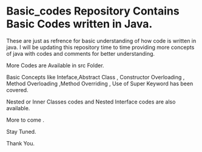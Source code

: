 # Basic_codes Repository Contains Basic Codes written in Java.


These are just as refrence for basic understanding of how code is written in java.
I will be updating this repository time to time providing more concepts of java with codes and comments for better understanding.

More Codes are Available in src Folder.

Basic Concepts like Inteface,Abstract Class , Constructor Overloading , Method Overloading ,Method Overriding , Use of Super Keyword has been covered. 

Nested or Inner Classes codes  and Nested Interface codes are also available.

More to come .

Stay Tuned.

Thank You.

